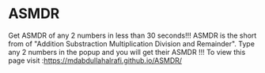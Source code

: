 # ASMDR
Get ASMDR of any 2 numbers in less than 30 seconds!!! ASMDR is the short from of "Addition Substraction Multiplication Division and Remainder".  Type any 2 numbers in the popup and you will get their ASMDR !!! 
To view this page visit :https://mdabdullahalrafi.github.io/ASMDR/
